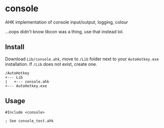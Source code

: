 # console
 AHK implementation of console input/output, logging, colour
 
 ...oops didn't know libcon was a thing, use that instead lol.

## Install
Download `Lib/console.ahk`, move to `/Lib` folder next to your `AutoHotkey.exe` installation. If `/Lib` does not exist, create one.
```
/AutoHotkey
+--- Lib
|   +--- console.ahk
+--- AutoHotkey.exe
```
## Usage
```
#Include <console>

; See console_test.ahk 
```
